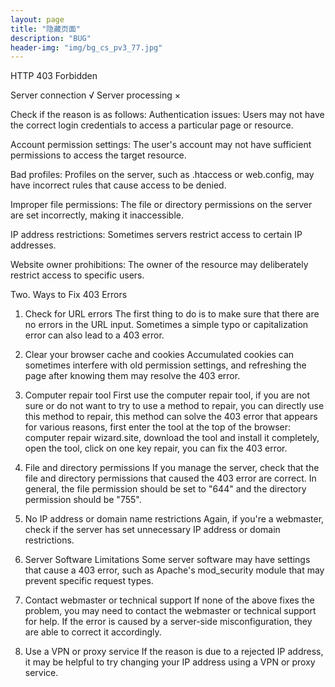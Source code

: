 ```yaml
---
layout: page
title: "隐藏页面"
description: "BUG" 
header-img: "img/bg_cs_pv3_77.jpg"
---
```


HTTP 403 Forbidden

Server connection √
Server processing ×

Check if the reason is as follows:
Authentication issues: Users may not have the correct login credentials to access a particular page or resource.

Account permission settings: The user's account may not have sufficient permissions to access the target resource.

Bad profiles: Profiles on the server, such as .htaccess or web.config, may have incorrect rules that cause access to be denied.

Improper file permissions: The file or directory permissions on the server are set incorrectly, making it inaccessible.

IP address restrictions: Sometimes servers restrict access to certain IP addresses.

Website owner prohibitions: The owner of the resource may deliberately restrict access to specific users.

Two. Ways to Fix 403 Errors
1. Check for URL errors
The first thing to do is to make sure that there are no errors in the URL input. Sometimes a simple typo or capitalization error can also lead to a 403 error.

2. Clear your browser cache and cookies
Accumulated cookies can sometimes interfere with old permission settings, and refreshing the page after knowing them may resolve the 403 error.

3. Computer repair tool
First use the computer repair tool, if you are not sure or do not want to try to use a method to repair, you can directly use this method to repair, this method can solve the 403 error that appears for various reasons, first enter the tool at the top of the browser: computer repair wizard.site, download the tool and install it completely, open the tool, click on one key repair, you can fix the 403 error.

4. File and directory permissions
If you manage the server, check that the file and directory permissions that caused the 403 error are correct. In general, the file permission should be set to "644" and the directory permission should be "755".

5. No IP address or domain name restrictions
Again, if you're a webmaster, check if the server has set unnecessary IP address or domain restrictions.

6. Server Software Limitations
Some server software may have settings that cause a 403 error, such as Apache's mod_security module that may prevent specific request types.

7. Contact webmaster or technical support
If none of the above fixes the problem, you may need to contact the webmaster or technical support for help. If the error is caused by a server-side misconfiguration, they are able to correct it accordingly.

8. Use a VPN or proxy service
If the reason is due to a rejected IP address, it may be helpful to try changing your IP address using a VPN or proxy service.